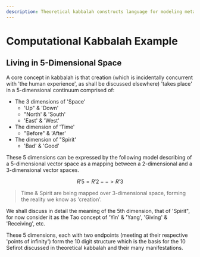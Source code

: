 ```yaml
---
description: Theoretical kabbalah constructs language for modeling metaphysical processes
---
```


# Computational Kabbalah Example

## Living in 5-Dimensional Space

A core concept in kabbalah is that creation \(which is incidentally concurrent with 'the human experience', as shall be discussed elsewhere\) 'takes place' in a 5-dimensional continuum comprised of:

* The 3 dimensions of 'Space'
  * 'Up" & 'Down'
  * "North' & 'South'
  * 'East' & 'West'
* The dimension of 'Time'
  * "Before" & 'After'
* The dimension of "Spirit'
  * 'Bad' & 'Good'

These 5 dimensions can be expressed by the following model describing of a 5-dimensional vector space as a mapping between a 2-dimensional and a 3-dimensional vector spaces.  

$$
R'5 = R'2 --> R'3
$$

> Time & Spirit are being mapped over 3-dimensional space, forming the reality we know as 'creation'.

We shall discuss in detail the meaning of the 5th dimension, that of 'Spirit", for now consider it as the Tao concept of 'Yin' & 'Yang', 'Giving' & 'Receiving', etc.

These 5 dimensions, each with two endpoints \(meeting at their respective 'points of infinity'\) form the 10 digit structure which is the basis for the 10 Sefirot discussed in theoretical kabbalah and their many manifestations. 



